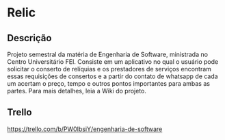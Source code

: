 # Relic

## Descrição 
Projeto semestral da matéria de Engenharia de Software, ministrada no Centro Universitário FEI. 
Consiste em um aplicativo no qual o usuário pode solicitar o conserto de relíquias e os prestadores de serviços encontram essas requisições de consertos e a partir do contato de whatsapp de cada um acertam o preço, tempo e outros pontos importantes para ambas as partes. Para mais detalhes, leia a Wiki do projeto.

## Trello
https://trello.com/b/PW0IbsiY/engenharia-de-software
